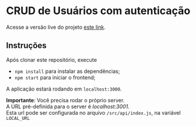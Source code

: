 # CRUD de Usuários com autenticação

Acesse a versão live do projeto [este link](http://ec2-52-14-239-7.us-east-2.compute.amazonaws.com:3000).

## Instruções

Após clonar este repositório, execute

- `npm install` para instalar as dependências;
- `npm start` para iniciar o frontend;

A aplicação estará rodando em `localhost:3000`.

**Importante**: Você precisa rodar o próprio server.  
A URL pré-definida para o server é _localhost:3001_.  
Esta url pode ser configurada no arquivo `/src/api/index.js`, na variável `LOCAL_URL`
